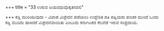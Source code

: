 +++
title = "33 ಉರುವ ಜಯವಧುವೊಕ್ಕತನದಲಿ"

+++
ಕಡ್ಡಿ ಮುರಿಯುವುದು - ವಿವಾಹ ವಿಚ್ಛೇದನ ಪಡೆಯಲು ಉದ್ದೇಶಿತ ಪತಿ ಪತ್ನಿಯರು ಪಂಚರ ಮುಂದೆ ಒಂದು ಕಡ್ಡಿ ಮುರಿದು ಹಾಕಿದರೆ ವಿಚ್ಛೇದನವಾಯಿತು ಎಂಬುದು ಕರ್ನಾಟಕದ ಕೆಲವೆಡೆ ಇರುವ ಸಂಪ್ರದಾಯ.